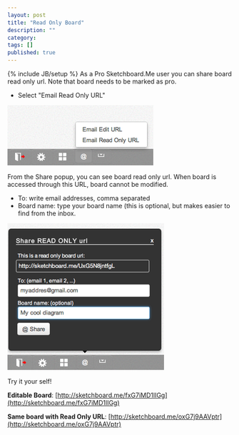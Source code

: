 ```yaml
---
layout: post
title: "Read Only Board"
description: ""
category: 
tags: []
published: true
---
```

{% include JB/setup %}
As a Pro Sketchboard.Me user you can share board read only url. Note that board needs to be marked as pro. 

* Select "Email Read Only URL"

![Share Read Only URL](/images/sendreadonlyurl.png)

From the Share popup, you can see board read only url. When board is accessed through this URL, board cannot be modified.

* To: write email addresses, comma separated
* Board name: type your board name (this is optional, but makes easier to find from the inbox.

![Email Read Only URL](/images/emailreadonlyurl.png)

Try it your self!

**Editable Board**: [http://sketchboard.me/fxG7iMD1lIGg](http://sketchboard.me/fxG7iMD1lIGg)

**Same board with Read Only URL**: [http://sketchboard.me/oxG7j9AAVptr](http://sketchboard.me/oxG7j9AAVptr)
